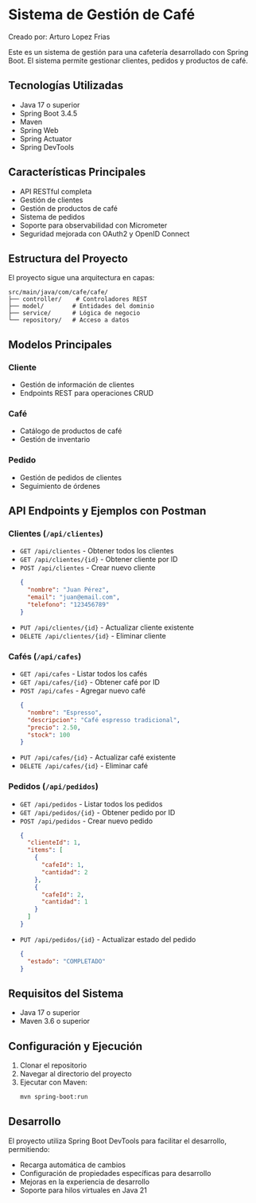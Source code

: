 # Sistema de Gestión de Café

Creado por: Arturo Lopez Frias

Este es un sistema de gestión para una cafetería desarrollado con Spring Boot. El sistema permite gestionar clientes, pedidos y productos de café.

## Tecnologías Utilizadas

- Java 17 o superior
- Spring Boot 3.4.5
- Maven
- Spring Web
- Spring Actuator
- Spring DevTools

## Características Principales

- API RESTful completa
- Gestión de clientes
- Gestión de productos de café
- Sistema de pedidos
- Soporte para observabilidad con Micrometer
- Seguridad mejorada con OAuth2 y OpenID Connect

## Estructura del Proyecto

El proyecto sigue una arquitectura en capas:

```
src/main/java/com/cafe/cafe/
├── controller/    # Controladores REST
├── model/        # Entidades del dominio
├── service/      # Lógica de negocio
└── repository/   # Acceso a datos
```

## Modelos Principales

### Cliente
- Gestión de información de clientes
- Endpoints REST para operaciones CRUD

### Café
- Catálogo de productos de café
- Gestión de inventario

### Pedido
- Gestión de pedidos de clientes
- Seguimiento de órdenes

## API Endpoints y Ejemplos con Postman

### Clientes (`/api/clientes`)
- `GET /api/clientes` - Obtener todos los clientes
- `GET /api/clientes/{id}` - Obtener cliente por ID
- `POST /api/clientes` - Crear nuevo cliente
  ```json
  {
    "nombre": "Juan Pérez",
    "email": "juan@email.com",
    "telefono": "123456789"
  }
  ```
- `PUT /api/clientes/{id}` - Actualizar cliente existente
- `DELETE /api/clientes/{id}` - Eliminar cliente

### Cafés (`/api/cafes`)
- `GET /api/cafes` - Listar todos los cafés
- `GET /api/cafes/{id}` - Obtener café por ID
- `POST /api/cafes` - Agregar nuevo café
  ```json
  {
    "nombre": "Espresso",
    "descripcion": "Café espresso tradicional",
    "precio": 2.50,
    "stock": 100
  }
  ```
- `PUT /api/cafes/{id}` - Actualizar café existente
- `DELETE /api/cafes/{id}` - Eliminar café

### Pedidos (`/api/pedidos`)
- `GET /api/pedidos` - Listar todos los pedidos
- `GET /api/pedidos/{id}` - Obtener pedido por ID
- `POST /api/pedidos` - Crear nuevo pedido
  ```json
  {
    "clienteId": 1,
    "items": [
      {
        "cafeId": 1,
        "cantidad": 2
      },
      {
        "cafeId": 2,
        "cantidad": 1
      }
    ]
  }
  ```
- `PUT /api/pedidos/{id}` - Actualizar estado del pedido
  ```json
  {
    "estado": "COMPLETADO"
  }
  ```

## Requisitos del Sistema

- Java 17 o superior
- Maven 3.6 o superior

## Configuración y Ejecución

1. Clonar el repositorio
2. Navegar al directorio del proyecto
3. Ejecutar con Maven:
   ```bash
   mvn spring-boot:run
   ```

## Desarrollo

El proyecto utiliza Spring Boot DevTools para facilitar el desarrollo, permitiendo:
- Recarga automática de cambios
- Configuración de propiedades específicas para desarrollo
- Mejoras en la experiencia de desarrollo
- Soporte para hilos virtuales en Java 21

